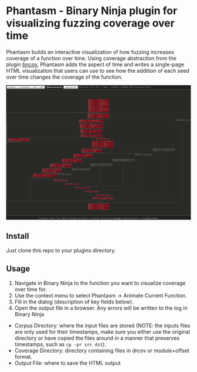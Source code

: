 # Phantasm - Binary Ninja plugin for visualizing fuzzing coverage over time

Phantasm builds an interactive visualization of how fuzzing increases coverage
of a function over time. Using coverage abstraction from the plugin
[bncov](https://github.com/ForAllSecure/bncov), Phantasm adds the aspect of time
and writes a single-page HTML visualization that users can use to see how the
addition of each seed over time changes the coverage of the function.

![Phantasm Demo](/images/phantasm_demo.gif)

## Install

Just clone this repo to your plugins directory.

## Usage

1. Navigate in Binary Ninja to the function you want to visualize coverage over
   time for.
2. Use the context menu to select Phantasm -> Animate Current Function.
3. Fill in the dialog (description of key fields below).
4. Open the output file in a browser. Any errors will be written to the log in
   Binary Ninja

- Corpus Directory: where the input files are stored (NOTE: the inputs files are
  only used for their timestamps, make sure you either use the original
  directory or have copied the files around in a manner that preserves
  timestamps, such as `cp -pr src dst`).
- Coverage Directory: directory containing files in drcov or module+offset
  format.
- Output File: where to save the HTML output
